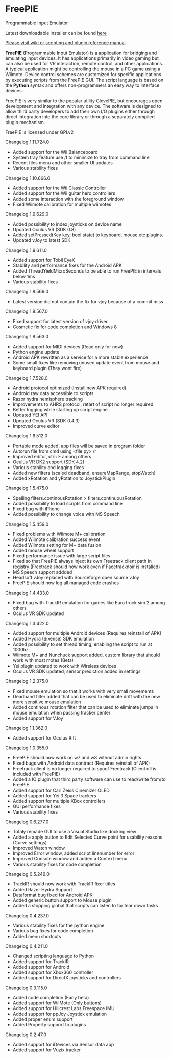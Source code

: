 FreePIE
=======

Programmable Input Emulator
 
Latest downloadable installer can be found [here](http://andersmalmgren.github.io/FreePIE/)

[Please visit wiki or scripting and plugin reference manual](https://github.com/AndersMalmgren/FreePIE/wiki)

**FreePIE** (Programmable Input Emulator) is a application for bridging and emulating input devices. It has applications primarily in video gaming but can also be used for VR interaction, remote control, and other applications. A typical application might be controlling the mouse in a PC game using a Wiimote. Device control schemes are customized for specific applications by executing scripts from the FreePIE GUI. The script language is based on the **Python** syntax and offers non-programmers an easy way to interface devices.

FreePIE is very similar to the popular utility GlovePIE, but encourages open development and integration with any device. The software is designed to allow third party developers to add their own I/O plugins either through direct integration into the core library or through a separately compiled plugin mechanism.

FreePIE is licensed under GPLv2  

Changelog 1.11.724.0
* Added support for the Wii Balanceboard
* System tray feature use /t to minimize to tray from command line
* Recent files menu and other smaller UI updates
* Various stability fixes

Changelog 1.10.666.0
* Added support for the Wii Classic Controller
* Added support for the Wii guitar hero controllers
* Added some interaction with the foreground window
* Fixed Wiimote calibration for multiple wiimotes

Changelog 1.9.629.0
* Added possibility to index joysticks on device name
* Updated Oculus VR (SDK 0.8)
* Added setPressed(Key key, bool state) to keyboard, mouse etc plugins. 
* Updated vJoy to latest SDK

Changelog 1.9.611.0
* Added support for Tobii EyeX
* Stability and performance fixes for the Android APK
* Added ThreadYieldMicroSeconds to be able to run FreePIE in intervals below 1ms
* Various stability fixes

Changelog 1.8.569.0
* Latest version did not contain the fix for vjoy because of a commit miss

Changelog 1.8.567.0
* Fixed support for latest version of vjoy driver
* Cosmetic fix for code completion and Windows 8

Changelog 1.8.563.0
* Added support for MIDI devices (Read only for now)
* Python engine update
* Android APK rewritten as a service for a more stable experience
* Some small fixes like removing unused update event from mouse and keyboard plugin (They wont fire)

Changelog 1.7.528.0
* Android protocol optimized (Install new APK required)
* Android raw data accessible to scripts
* Razor hydra hemisphere tracking
* Improvements to AHRS protocol, retart of script no longer required
* Better logging while starting up script engine
* Updated YEI API
* Updated Oculus VR (SDK 0.4.3)
* Improved curve editor

Changelog 1.6.512.0
* Portable mode added, app files will be saved in program folder
* Autorun file from cmd using <file.py> /r
* Improved editor, ctrl+F among others
* Oculus VR DK2 support (SDK 4.2)
* Various stability and logging fixes 
* Added new filters (scaled deadband, ensureMapRange, stopWatch)
* Added xRotation and yRotation to JoystickPlugin

Changelog 1.5.475.0
* Spelling filters.continousRotation > filters.continuousRotation
* Added possibility to load scripts from command line
* Fixed bug with iPhone
* Added possibility to change voice with MS Speech

Changelog 1.5.459.0
* Fixed problems with Wiimote M+ calibration
* Added Wiimote calibration success event
* Added Wiimote setting for M+ data fusion
* Added mouse wheel support
* Fixed performance issue with large script files
* Fixed so that FreePIE always inject its own Freetrack client path in registry (Freetrack should now work even if Facetracknoir is installed)
* MS Speech support addded
* Headsoft vJoy replaced with Sourceforge open source vJoy
* FreePIE should now log all managed code crashes

Changelog 1.4.433.0
* Fixed bug with TrackIR emulation for games like Euro truck sim 2 among others
* Oculus VR SDK updated

Changelog 1.3.422.0
* Added support for multiple Android devices (Requires reinstall of APK)
* Added Hydra (Sixense) SDK emulation 
* Added possibility to set thread timing, enabling the script to run at 1000hz
* Wiimote M+ and Nunchuck support added, custom library that should work with most motes (Beta)
* Yei plugin updated to work with Wireless devices
* Oculus VR SDK updated,  sensor prediction added in settings

Changelog 1.2.375.0
* Fixed mouse emulation so that it works with very small movements
* Deadband filter added that can be used to eliminate drift with the new more sensitive mouse emulation
* Added continous rotation filter that can be used to eliminate jumps in mouse emulation when passing tracker center
* Added support for VJoy

Changelog 1.1.362.0
* Added support for Oculus Rift

Changelog 1.0.355.0
* FreePIE should now work on w7 and w8 without admin rights
* Fixed bugs with Android data contract (Requires reinstall of APK)
* Freetrack client is no longer required to spoof Freetrack (Client dll is included with FreePIE)
* Added a IO plugin that third party software can use to read/write from/to FreePIE
* Added support for Carl Zeiss Cinemizer OLED
* Added support for Yei 3 Space trackers
* Added support for multiple XBox controllers
* GUI performance fixes
* Various stability fixes

Changelog 0.6.277.0
* Totaly remade GUI to use a Visual Studio like docking view
* Added a apply button to Edit Selected Curve point for usability reasons (Curve settings)
* Improved Watch window
* Improved Error window, added script linenumber for error
* Improved Console window and added a Context menu
* Various stability fixes for code completion

Changelog 0.5.249.0
* TrackIR should now work with TrackIR fixer titles
* Added Razer Hydra Support
* Dataformat bug fixed for Android APK
* Added generic button support to Mouse plugin
* Added a stopping global that scripts can listen to for tear down tasks

Changelog 0.4.237.0
* Various stability fixes for the python engine
* Various bug fixes for code completion
* Added menu shortcuts

Changelog 0.4.211.0
* Changed scripting language to Python
* Added support for TrackIR
* Added support for Android
* Added support for Xbox360 controller
* Added support for DirectX joysticks and controllers

Changelog 0.3.115.0
* Added code completion (Early beta)
* Added support for WiiMote (Only buttons)
* Added support for Hillcrest Labs Freespace IMU
* Added support for ppJoy Joystick emulation
* Added proper enum support
* Added Property support to plugins

Changelog 0.2.47.0
* Added support for iDevices via Sensor data app
* Added support for Vuzix tracker
